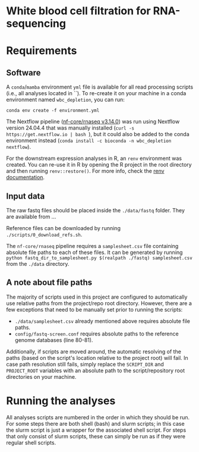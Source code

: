 # White blood cell filtration for RNA-sequencing

# Requirements

## Software

A `conda`/`mamba` environment `yml` file is available for all read processing scripts (i.e., all analyses located in ``). To re-create it on your machine in a conda environment named `wbc_depletion`, you can run:

```
conda env create -f environment.yml
```

The Nextflow pipeline ([nf-core/rnaseq v3.14.0](https://nf-co.re/rnaseq/3.14.0/)) was run using Nextflow version 24.04.4 that was manually installed (`curl -s https://get.nextflow.io | bash `), but it could also be added to the conda environment instead (`conda install -c bioconda -n wbc_depletion nextflow`).

For the downstream expression analyses in R, an `renv` environment was created. You can re-use it in R by opening the R project in the root directory and then running `renv::restore()`. For more info, check the [renv documentation](https://rstudio.github.io/renv/articles/renv.html).

## Input data

The raw fastq files should be placed inside the `./data/fastq` folder. They are available from ...

Reference files can be downloaded by running `./scripts/0_download_refs.sh`.

The `nf-core/rnaseq` pipeline requires a `samplesheet.csv` file containing absolute file paths to each of these files. It can be generated by running `python fastq_dir_to_samplesheet.py $(realpath ./fastq) samplesheet.csv` from the `./data` directory.

## A note about file paths

The majority of scripts used in this project are configured to automatically use relative paths from the project/repo root directory. However, there are a few exceptions that need to be manually set prior to running the scripts:

- `./data/samplesheet.csv` already mentioned above requires absolute file paths.
- `config/fastq-screen.conf` requires absolute paths to the reference genome databases (line 80-81).

Additionally, if scripts are moved around, the automatic resolving of the paths (based on the script's location relative to the project root) will fail. In case path resolution still fails, simply replace the `SCRIPT_DIR` and `PROJECT_ROOT` variables with an absolute path to the script/repository root directories on your machine.

# Running the analyses

All analyses scripts are numbered in the order in which they should be run. For some steps there are both shell (bash) and slurm scripts; in this case the slurm script is just a wrapper for the associated shell script. For steps that only consist of slurm scripts, these can simply be run as if they were regular shell scripts.

